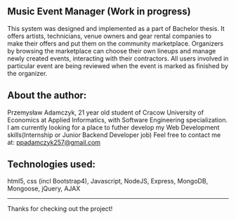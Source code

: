 Music Event Manager (Work in progress)
--------------------------------------
This system was designed and implemented as a part of Bachelor thesis. It offers artists, technicians, venue owners
and gear rental companies to make their offers and put them on the community marketplace. Organizers by browsing the
marketplace can choose their own lineups and manage newly created events, interacting with their contractors. All users
involved in particular event are being reviewed when the event is marked as finished by the organizer.

About the author:
-----------------
Przemysław Adamczyk, 21 year old student of Cracow University of Economics at Applied Informatics, with Software Engineering 
specialization. I am currently looking for a place to futher develop my Web Development skills(Internship or Junior Backend Developer job)
Feel free to contact me at: ppadamczyk257@gmail.com

Technologies used:
------------------
html5, css (incl Bootstrap4), Javascript, NodeJS, Express, MongoDB, Mongoose, jQuery, AJAX


-----------------------------------
Thanks for checking out the project!
